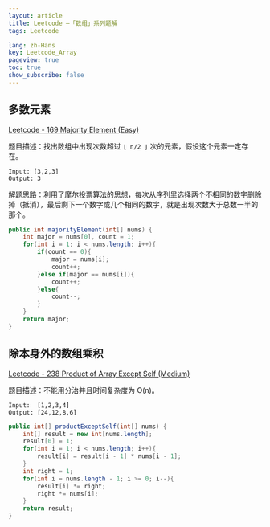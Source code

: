 ```yaml
---
layout: article
title: Leetcode —「数组」系列题解
tags: Leetcode

lang: zh-Hans
key: Leetcode_Array
pageview: true
toc: true
show_subscribe: false
---
```


## 多数元素

[Leetcode - 169 Majority Element (Easy)](https://leetcode.com/problems/majority-element/)

题目描述：找出数组中出现次数超过 `⌊ n/2 ⌋` 次的元素，假设这个元素一定存在。

```
Input: [3,2,3]
Output: 3
```

解题思路：利用了摩尔投票算法的思想，每次从序列里选择两个不相同的数字删除掉（抵消），最后剩下一个数字或几个相同的数字，就是出现次数大于总数一半的那个。

```java
public int majorityElement(int[] nums) {
    int major = nums[0], count = 1;
    for(int i = 1; i < nums.length; i++){
        if(count == 0){
            major = nums[i];
            count++;
        }else if(major == nums[i]){
            count++;
        }else{
            count--;
        }
    }
    return major;
}
```

## 除本身外的数组乘积

[Leetcode - 238 Product of Array Except Self (Medium)](https://leetcode.com/problems/product-of-array-except-self/)

题目描述：不能用分治并且时间复杂度为 O(n)。

```
Input:  [1,2,3,4]
Output: [24,12,8,6]
```

```java
public int[] productExceptSelf(int[] nums) {
    int[] result = new int[nums.length];
    result[0] = 1;
    for(int i = 1; i < nums.length; i++){
        result[i] = result[i - 1] * nums[i - 1];
    }
    int right = 1;
    for(int i = nums.length - 1; i >= 0; i--){
        result[i] *= right;
        right *= nums[i];
    }
    return result;
}
```